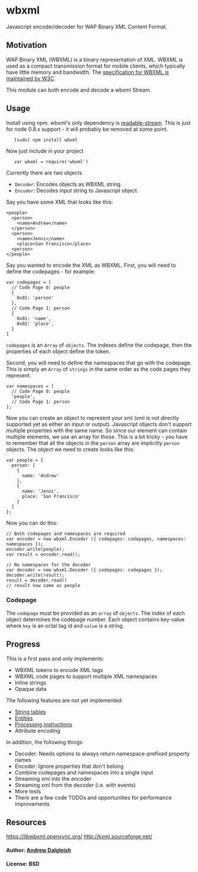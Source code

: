 # wbxml

Javascript encoder/decoder for WAP Binary XML Content Format.

## Motivation

WAP Binary XML (WBXML) is a binary representation of XML.  WBXML is used as a compact transmission format for mobile clients, which typically have little memory and bandwidth.
The [specification for WBXML is maintained by W3C](http://www.w3.org/TR/wbxml).

This module can both encode and decode a wbxml Stream.

## Usage

Install using npm.
wbxml's only dependency is [readable-stream](https://github.com/isaacs/readable-stream).  This is just for node 0.8.x support - it will probably be removed at some point.

```
   [sudo] npm install wbxml
```

Now just include in your project

```
   var wbxml = require('wbxml')
```

Currently there are two objects

* `Decoder`: Encodes objects as WBXML string.
* `Encoder`: Decodes input string to Javascript object.

Say you have some XML that looks like this:

```
<people>
  <person>
    <name>Andrew</name>
  </person>
  <person>
    <name>Jenni</name>
    <place>San Francisco</place>
  <person>
</people>
```

Say you wanted to encode the XML as WBXML.
First, you will need to define the codepages - for example:

```
var codepages = [
  // Code Page 0: people
  {
    0x01: 'person'
  },
  // Code Page 1: person
  {
    0x01: 'name',
    0x02: 'place',
  }
]
```

`codepages` is an `Array` of `objects`.  The indexes define the codepage, then the properties of each object define the token.

Second, you will need to define the namespaces that go with the codepage.  This is simply an `Array` of `strings` in the same order as the code pages they represent.

```
var namespaces = [
  // Code Page 0: people
  'people',
  // Code Page 1: person
];
```


Now you can create an object to represent your xml (xml is not directly supported yet as either an input or output).
Javascript objects don't support multiple properties with the same name.
So since our <people> element can contain multiple <person> elements, we use an array for those.
This is a bit tricky - you have to remember that all the objects in the `person` array are implicitly `person` objects.
The object we need to create looks like this:

```
var people = {
  person: [
    {
      name: 'Andrew'
    },
    {
      name: 'Jenni',
      place: 'San Francisco'
    }
  ]
};
```

Now you can do this:

```
// Both codepages and namespaces are required
var encoder = new wbxml.Encoder ({ codepages: codepages, namespaces: namespaces });
encoder.write(people);
var result = encoder.read();

// No namespaces for the decoder
var decoder = new wbxml.Decoder ({ codepages: codepages });
decoder.write(result);
result = decoder.read()
// result now same as people
```

### Codepage

The `codepage` must be provided as an `array` of `objects`.  The index of each object determines the codepage number. Each object contains key-value where `key` is an octal tag id and `value` is a string.

## Progress

This is a first pass and only implements:

- WBXML tokens to encode XML tags
- WBXML code pages to support multiple XML namespaces
- Inline strings
- Opaque data

The following features are not yet implemented:

- [String tables](http://www.w3.org/TR/wbxml/#_Toc443384901)
- [Entities](http://www.w3.org/TR/wbxml/#_Toc443384909)
- [Processing instructions](http://www.w3.org/TR/wbxml/#_Toc443384910)
- Attribute encoding

In addition, the following things

- Decoder: Needs options to always return namespace-prefixed property names
- Encoder: Ignore properties that don't belong
- Combine codepages and namespaces into a single input
- Streaming xml into the encoder
- Streaming xml from the decoder (i.e. with events)
- More tests
- There are a few code TODOs and opportunities for performance improvements

## Resources

https://libwbxml.opensync.org/
http://kxml.sourceforge.net/

#### Author: [Andrew Dalgleish](http://andrew.dalgleish.info)
#### License: BSD

